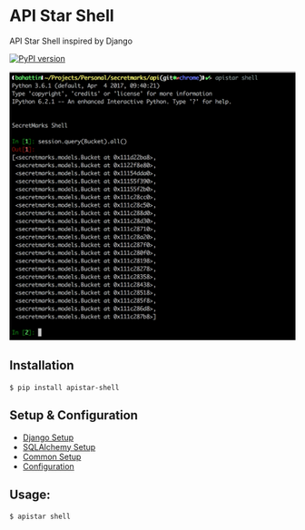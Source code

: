 # API Star Shell
API Star Shell inspired by Django

[![PyPI version](https://badge.fury.io/py/apistar-shell.svg)](https://badge.fury.io/py/apistar-shell)

<img src="docs/usage.png" width="700px" />


## Installation

```
$ pip install apistar-shell
```

## Setup & Configuration

- [Django Setup](docs/DJANGO_SETUP.md)
- [SQLAlchemy Setup](docs/SQLALCHEMY_SETUP.md)
- [Common Setup](docs/COMMON_SETUP.md)
- [Configuration](docs/CONFIGURATION.md)

## Usage:

```
$ apistar shell
```
